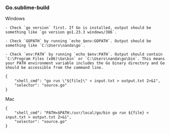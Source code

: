 ### Go.sublime-build

Windows

    - Check `go version` first. If Go is installed, output should be something like `go version go1.23.3 windows/386`.
       
    - Check `GOPATH` by running `echo $env:GOPATH`. Output should be something like `C:\Users\nanda\go`.
       
    - Check `env:PATH` by running `echo $env:PATH`. Output should contain `C:\Program Files (x86)\Go\bin` or `C:\Users\nanda\go\bin`. This means your PATH environment variable includes the Go binary directory and Go should be accessible from the command line.

```
{
    "shell_cmd": "go run \"${file}\" < input.txt > output.txt 2>&1",
    "selector": "source.go"
}
```

Mac
```
{
    "shell_cmd": "PATH=$PATH:/usr/local/go/bin go run ${file} < input.txt > output.txt 2>&1",
    "selector": "source.go"
}
```
